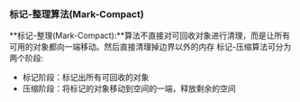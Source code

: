 ### 标记-整理算法(Mark-Compact) ###
**标记-整理(Mark-Compact):**算法不直接对可回收对象进行清理，而是让所有可用的对象都向一端移动。然后直接清理掉边界以外的内存
标记-压缩算法可分为两个阶段:
* 标记阶段：标记出所有可回收的对象
* 压缩阶段：将标记的对象移动到空间的一端，释放剩余的空间